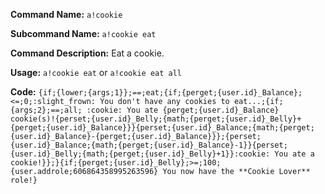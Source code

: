 **Command Name:** `a!cookie`

**Subcommand Name:** `a!cookie eat`

**Command Description:**
Eat a cookie.

**Usage:**
`a!cookie eat` or `a!cookie eat all`

**Code:**
```{if;{lower;{args;1}};==;eat;{if;{perget;{user.id}_Balance};<=;0;:slight_frown: You don't have any cookies to eat...;{if;{args;2};==;all; :cookie: You ate {perget;{user.id}_Balance} cookie(s)!{perset;{user.id}_Belly;{math;{perget;{user.id}_Belly}+{perget;{user.id}_Balance}}}{perset;{user.id}_Balance;{math;{perget;{user.id}_Balance}-{perget;{user.id}_Balance}}};{perset;{user.id}_Balance;{math;{perget;{user.id}_Balance}-1}}{perset;{user.id}_Belly;{math;{perget;{user.id}_Belly}+1}}:cookie: You ate a cookie!}};}{if;{perget;{user.id}_Belly};>=;100;{user.addrole;606864358995263596} You now have the **Cookie Lover** role!}```
